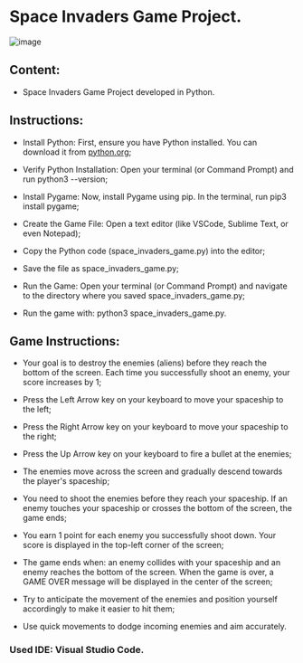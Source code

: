 # Space Invaders Game Project.

![image](https://github.com/user-attachments/assets/fedc67ba-ed60-469e-a512-e596477ed56a)

## Content:

- Space Invaders Game Project developed in Python.

## Instructions:

- Install Python: First, ensure you have Python installed. You can download it from [python.org](https://www.python.org/downloads/);

- Verify Python Installation: Open your terminal (or Command Prompt) and run python3 --version;

- Install Pygame: Now, install Pygame using pip. In the terminal, run pip3 install pygame;

- Create the Game File: Open a text editor (like VSCode, Sublime Text, or even Notepad);
  
- Copy the Python code (space_invaders_game.py) into the editor;

- Save the file as space_invaders_game.py;

- Run the Game: Open your terminal (or Command Prompt) and navigate to the directory where you saved space_invaders_game.py;

- Run the game with: python3 space_invaders_game.py.

## Game Instructions:

- Your goal is to destroy the enemies (aliens) before they reach the bottom of the screen. Each time you successfully shoot an enemy, your score increases by 1;

- Press the Left Arrow key on your keyboard to move your spaceship to the left;
  
- Press the Right Arrow key on your keyboard to move your spaceship to the right;
   
- Press the Up Arrow key on your keyboard to fire a bullet at the enemies;

- The enemies move across the screen and gradually descend towards the player's spaceship;
  
- You need to shoot the enemies before they reach your spaceship. If an enemy touches your spaceship or crosses the bottom of the screen, the game ends;

- You earn 1 point for each enemy you successfully shoot down. Your score is displayed in the top-left corner of the screen;

- The game ends when: an enemy collides with your spaceship and an enemy reaches the bottom of the screen. When the game is over, a GAME OVER message will be displayed in the center of the screen;

- Try to anticipate the movement of the enemies and position yourself accordingly to make it easier to hit them;
  
- Use quick movements to dodge incoming enemies and aim accurately.

### Used IDE: Visual Studio Code.
